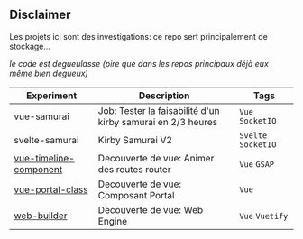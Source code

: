 ## Disclaimer 

Les projets ici sont des investigations: ce repo sert principalement de stockage...  

_le code est degueulasse (pire que dans les repos principaux déjà eux même bien degueux)_

| Experiment                                                       | Description                                                              | Tags                       |
| ---------------------------------------------------------------- | ------------------------------------------------------------------------ | -------------------------- |
| vue-samurai                                                      | Job: Tester la faisabilité d'un kirby samurai en 2/3 heures       | `Vue` `SocketIO`           |
| svelte-samurai                                                   | Kirby Samurai V2  | `Svelte` `SocketIO` |
| [vue-timeline-component](https://vue-timeline-component.now.sh/) | Decouverte de vue: Animer des routes router                                              | `Vue` `GSAP`               |
| [vue-portal-class](https://vue-portal-class.now.sh/)             | Decouverte de vue: Composant Portal                        | `Vue`                      |
| [web-builder](https://vue-web-builder.now.sh/)                   | Decouverte de vue: Web Engine                             | `Vue` `Vuetify`            |
